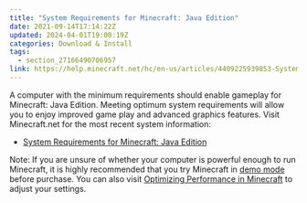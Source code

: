 ```yaml
---
title: "System Requirements for Minecraft: Java Edition"
date: 2021-09-14T17:14:22Z
updated: 2024-04-01T19:00:19Z
categories: Download & Install
tags:
  - section_27166490706957
link: https://help.minecraft.net/hc/en-us/articles/4409225939853-System-Requirements-for-Minecraft-Java-Edition
---
```


A computer with the minimum requirements should enable gameplay for Minecraft: Java Edition. Meeting optimum system requirements will allow you to enjoy improved game play and advanced graphics features. Visit Minecraft.net for the most recent system information:

- [System Requirements for Minecraft: Java Edition](https://www.minecraft.net/en-us/store/minecraft-deluxe-collection-pc#accordionv1-b6c8df09da-item-7739893325)

  
Note: If you are unsure of whether your computer is powerful enough to run Minecraft, it is highly recommended that you try Minecraft in [demo mode](./Minecraft-Java-Edition-Demo-Mode.md) before purchase. You can also visit [Optimizing Performance in Minecraft](../Performance-Troubleshooting/Optimizing-Video-Settings-and-Performance-in-Minecraft.md) to adjust your settings.
